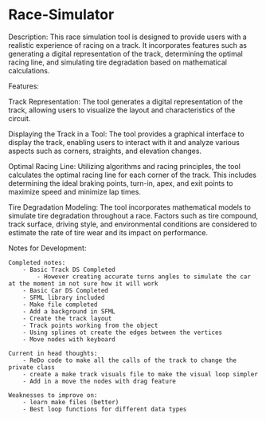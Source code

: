 # Race-Simulator

Description:
This race simulation tool is designed to provide users with a realistic experience of racing on a track. It incorporates features such as generating a digital representation of the track, determining the optimal racing line, and simulating tire degradation based on mathematical calculations.

Features:

Track Representation:
The tool generates a digital representation of the track, allowing users to visualize the layout and characteristics of the circuit.

Displaying the Track in a Tool:
The tool provides a graphical interface to display the track, enabling users to interact with it and analyze various aspects such as corners, straights, and elevation changes.

Optimal Racing Line:
Utilizing algorithms and racing principles, the tool calculates the optimal racing line for each corner of the track. This includes determining the ideal braking points, turn-in, apex, and exit points to maximize speed and minimize lap times.

Tire Degradation Modeling:
The tool incorporates mathematical models to simulate tire degradation throughout a race. Factors such as tire compound, track surface, driving style, and environmental conditions are considered to estimate the rate of tire wear and its impact on performance.

Notes for Development:

    Completed notes:
        - Basic Track DS Completed
            - However creating accurate turns angles to simulate the car at the moment im not sure how it will work
        - Basic Car DS Completed
        - SFML library included
        - Make file completed
        - Add a background in SFML
        - Create the track layout
        - Track points working from the object
        - Using splines ot create the edges between the vertices
        - Move nodes with keyboard

    Current in head thoughts:
        - ReDo code to make all the calls of the track to change the private class
        - create a make track visuals file to make the visual loop simpler
        - Add in a move the nodes with drag feature

    Weaknesses to improve on:
        - learn make files (better)
        - Best loop functions for different data types
